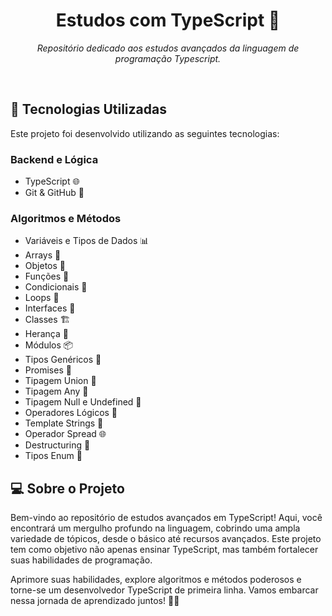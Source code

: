 <h1 align="center">Estudos com TypeScript 🚀</h1>

<p align="center"><em>Repositório dedicado aos estudos avançados da linguagem de programação Typescript.</em></p>

<br>

## 🚀 Tecnologias Utilizadas

Este projeto foi desenvolvido utilizando as seguintes tecnologias:

### Backend e Lógica

- TypeScript 🌐
- Git & GitHub 🐙

### Algoritmos e Métodos

- Variáveis e Tipos de Dados 📊
- Arrays 📁
- Objetos 📝
- Funções 🚀
- Condicionais 🧭
- Loops 🔄
- Interfaces 🧩
- Classes 🏗️
- Herança 🚀
- Módulos 📦
- Tipos Genéricos 🎯
- Promises 🌟
- Tipagem Union 🔄
- Tipagem Any 🌌
- Tipagem Null e Undefined 🌌
- Operadores Lógicos 🧠
- Template Strings 📜
- Operador Spread 🌐
- Destructuring 🧩
- Tipos Enum 🚀

## 💻 Sobre o Projeto

Bem-vindo ao repositório de estudos avançados em TypeScript! Aqui, você encontrará um mergulho profundo na linguagem, cobrindo uma ampla variedade de tópicos, desde o básico até recursos avançados. Este projeto tem como objetivo não apenas ensinar TypeScript, mas também fortalecer suas habilidades de programação.

Aprimore suas habilidades, explore algoritmos e métodos poderosos e torne-se um desenvolvedor TypeScript de primeira linha. Vamos embarcar nessa jornada de aprendizado juntos! 🚀✨

</p>

